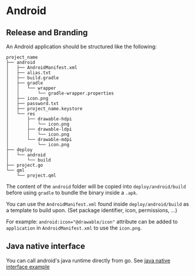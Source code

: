 # Android

## Release and Branding

An Android application should be structured like the following:

```
project_name
├── android
│   ├── AndroidManifest.xml
│   ├── alias.txt
│   ├── build.gradle
│   ├── gradle
│   │   └── wrapper
│   │       └── gradle-wrapper.properties
│   ├── icon.png
│   ├── password.txt
│   ├── project_name.keystore
│   └── res
│       ├── drawable-hdpi
│       │   └── icon.png
│       ├── drawable-ldpi
│       │   └── icon.png
│       └── drawable-mdpi
│           └── icon.png
├── deploy
│   └── android
│       └── build
├── project.go
└── qml
    └── project.qml
```


The content of the `android` folder will be copied into
`deploy/android/build` before using `gradle` to bundle the binary inside
a `.apk`.

You can use the `AndroidManifest.xml` found inside
`deploy/android/build` as a template to build upon. (Set package
identifier, icon, permissions, ...)

For example: `android:icon="@drawable/icon"` attribute can be added to
`application` in `AndroidManifest.xml` to use the `icon.png`.

## Java native interface

You can call android's java runtime directly from go. See [java native interface example](../examples/androidextras/jni)


